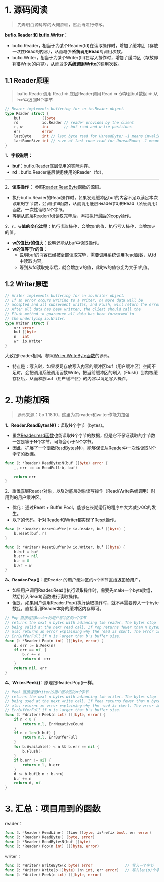 # 1. 源码阅读

> 先弄明白源码库的大概原理，然后再进行修改。

**bufio.Reader 和 bufio.Writer：**

- bufio.Reader，相当于为某个Reader(fd)在读取操作时，增加了缓冲区（存放一次性Read的内容），从而减少**系统调用Read**的调用次数。
- bufio.Writer，相当于为某个Writer(fd)在写入操作时，增加了缓冲区（存放即将要Write的内容），从而减少**系统调用Write**的调用次数。

## 1.1 Reader原理

> bufio.Reader调用 Read => 底层Reader调用 Read => 保存到buf数组 => 从buf中返回N个字节

~~~go
// Reader implements buffering for an io.Reader object.
type Reader struct {
	buf          []byte
	rd           io.Reader // reader provided by the client
	r, w         int       // buf read and write positions
	err          error
	lastByte     int // last byte read for UnreadByte; -1 means invalid
	lastRuneSize int // size of last rune read for UnreadRune; -1 means invalid
}
~~~

1、**字段说明：**

- **buf**：bufio.Reader底层使用的实际内存。
- **rd**：bufio.Reader底层使用使用的Reader（fd）。

----

2、**读取操作：** 参照[Reader.ReadByte函数](https://github.com/zhixunjie/im-fun/blob/584f7ec67b1140de3dcabc2bb6a73835421d0b9b/pkg/buffer/bufio/bufio.go#L258)的源码。

- 执行bufio.Reader的Read操作时，如果发现缓冲区buf的内容不足以满足本次读取的字节数，会调用fill函数，从而调用底层Reader(fd)的Read（系统调用）函数，一次性读取N个字节。
- 等到从底层Reader(fd)读取完毕后，再把执行最后的copy操作。

3、**r、w值的变化过程**：执行读取操作，会增加r的值，执行写入操作，会增加w的值。

- **w的值比r的值大**：说明还能从buf中读取操作。
- **w的值等于r的值**：
  - 说明buf的内容已经被全部读取完毕，需要调用系统调用Read函数，从fd中读取内容。
  - 等到从fd读取完毕后，就会增加w的值，此时w的值恢复为大于r的值。

## 1.2 Writer原理

~~~go
// Writer implements buffering for an io.Writer object.
// If an error occurs writing to a Writer, no more data will be
// accepted and all subsequent writes, and Flush, will return the error.
// After all data has been written, the client should call the
// Flush method to guarantee all data has been forwarded to
// the underlying io.Writer.
type Writer struct {
	err error
	buf []byte
	n   int
	wr  io.Writer
}
~~~

大致跟Reader相同，参照[Writer.WriteByte函数](https://github.com/zhixunjie/im-fun/blob/584f7ec67b1140de3dcabc2bb6a73835421d0b9b/pkg/buffer/bufio/bufio.go#L687)的源码。

- 特点是：写入时，如果发现存放写入内容的缓冲区buf（用户缓冲区）空间不足时，会把调用系统调用函数Write，把当前缓冲区的刷入（Flush）到内核缓存区后，从而释放buf（用户缓冲区）的内容以满足写入操作。

# 2. 功能加强

> 源码来源：Go 1.18.10，这里为其reader和writer作能力加强

**1、Reader.ReadBytesN()**：读取N个字节（bytes）。

- 虽然[Reader.read函数](https://github.com/zhixunjie/im-fun/blob/584f7ec67b1140de3dcabc2bb6a73835421d0b9b/pkg/buffer/bufio/bufio.go#L207)也能读取N个字节的数据，但是它不保证读取的字节数一定是等于N个字节，可能会小于N个字节。
- 因此，扩展了一个函数ReadBytesN()，能够保证从Reader中一次性读取N个字节的数据。

~~~go
func (b *Reader) ReadBytesN(buf []byte) error {
	_, err := io.ReadFull(b, buf)

	return err
}
~~~

2、重置底层Reader对象，以及对底层对象读写操作（Read/Write系统调用）时用到的用户缓冲区。

- 优化：通过Reset + Buffer Pool，能够在长期运行的程序中大大减少GC的发生。
- 以下的代码，针对Reader和Writer都实现了Reset操作。

~~~go
func (b *Reader) ResetBuffer(r io.Reader, buf []byte) {
	b.reset(buf, r)
}

func (b *Writer) ResetBuffer(w io.Writer, buf []byte) {
	b.buf = buf
	b.err = nil
	b.n = 0
	b.wr = w
}
~~~

**3、Reader.Pop()**：把Reader 的用户缓冲区的n个字节直接返回给用户。

- 如果用户调用Reader.Read()执行读取操作时，需要先make一个byte数组，然后传入Read()函数进行读取操作。
- 但是，如果用户调用Reader.Pop()执行读取操作时，就不再需要传入一个byte数组，直接复用Reader本身的缓冲区内存即可。

~~~go
// Pop 直接返回Reader的用户缓冲区的n个字节
// returns the next n bytes with advancing the reader. The bytes stop
// being valid at the next read call. If Pop returns fewer than n bytes, it
// also returns an error explaining why the read is short. The error is
// ErrBufferFull if n is larger than b's buffer size.
func (b *Reader) Pop(n int) ([]byte, error) {
	d, err := b.Peek(n)
	if err == nil {
		b.r += n
		return d, err
	}
	return nil, err
}
~~~

**4、Writer.Peek()**：原理跟Reader.Pop()一样。

~~~go
// Peek 直接返回Writer的用户缓冲区的n个字节
// returns the next n bytes with advancing the writer. The bytes stop
// being used at the next write call. If Peek returns fewer than n bytes, it
// also returns an error explaining why the read is short. The error is
// ErrBufferFull if n is larger than b's buffer size.
func (b *Writer) Peek(n int) ([]byte, error) {
	if n < 0 {
		return nil, ErrNegativeCount
	}
	if n > len(b.buf) {
		return nil, ErrBufferFull
	}
	for b.Available() < n && b.err == nil {
		b.Flush()
	}
	if b.err != nil {
		return nil, b.err
	}
	d := b.buf[b.n : b.n+n]
	b.n += n
	return d, nil
}
~~~

# 3. 汇总：项目用到的函数

reader：

~~~go
func (b *Reader) ReadLine() (line []byte, isPrefix bool, err error)    // 读取一行数据
func (b *Reader) ReadByte() (byte, error)                              // 读取一个字节
func (b *Reader) ReadBytesN(buf []byte)                                // 写入len(p)个字节
func (b *Reader) Pop(n int) ([]byte, error) 
~~~

writer：

~~~go
func (b *Writer) WriteByte(c byte) error               // 写入一个字节
func (b *Writer) Write(p []byte) (nn int, err error)   // 写入len(p)个字节
func (b *Writer) Peek(n int) ([]byte, error)
~~~

